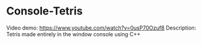 # Console-Tetris
Video demo: https://www.youtube.com/watch?v=0usP70Ozuf8
Description: Tetris made entirely in the window console using C++ 
